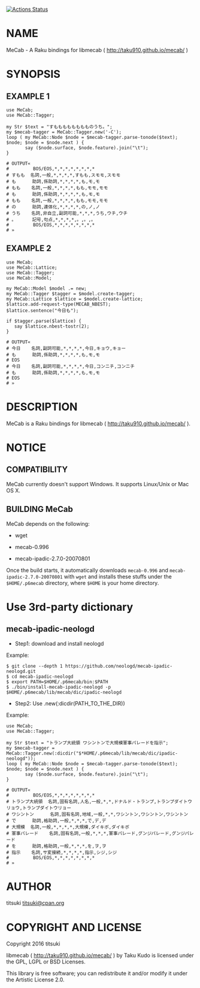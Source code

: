 [![Actions Status](https://github.com/titsuki/raku-MeCab/workflows/test/badge.svg)](https://github.com/titsuki/raku-MeCab/actions)

NAME
====

MeCab - A Raku bindings for libmecab ( http://taku910.github.io/mecab/ )

SYNOPSIS
========

EXAMPLE 1
---------

    use MeCab;
    use MeCab::Tagger;

    my Str $text = "すもももももももものうち。";
    my $mecab-tagger = MeCab::Tagger.new('-C');
    loop ( my MeCab::Node $node = $mecab-tagger.parse-tonode($text); $node; $node = $node.next ) {
           say ($node.surface, $node.feature).join("\t");
    }

    # OUTPUT«
    #         BOS/EOS,*,*,*,*,*,*,*,*
    # すもも  名詞,一般,*,*,*,*,すもも,スモモ,スモモ
    # も      助詞,係助詞,*,*,*,*,も,モ,モ
    # もも    名詞,一般,*,*,*,*,もも,モモ,モモ
    # も      助詞,係助詞,*,*,*,*,も,モ,モ
    # もも    名詞,一般,*,*,*,*,もも,モモ,モモ
    # の      助詞,連体化,*,*,*,*,の,ノ,ノ
    # うち    名詞,非自立,副詞可能,*,*,*,うち,ウチ,ウチ
    # 。      記号,句点,*,*,*,*,。,。,。
    #         BOS/EOS,*,*,*,*,*,*,*,*
    # »

EXAMPLE 2
---------

    use MeCab;
    use MeCab::Lattice;
    use MeCab::Tagger;
    use MeCab::Model;

    my MeCab::Model $model .= new;
    my MeCab::Tagger $tagger = $model.create-tagger;
    my MeCab::Lattice $lattice = $model.create-lattice;
    $lattice.add-request-type(MECAB_NBEST);
    $lattice.sentence("今日も");

    if $tagger.parse($lattice) {
       say $lattice.nbest-tostr(2);
    }

    # OUTPUT«
    # 今日    名詞,副詞可能,*,*,*,*,今日,キョウ,キョー
    # も      助詞,係助詞,*,*,*,*,も,モ,モ
    # EOS
    # 今日    名詞,副詞可能,*,*,*,*,今日,コンニチ,コンニチ
    # も      助詞,係助詞,*,*,*,*,も,モ,モ
    # EOS
    # »

DESCRIPTION
===========

MeCab is a Raku bindings for libmecab ( http://taku910.github.io/mecab/ ).

NOTICE
======

COMPATIBILITY
-------------

MeCab currently doesn't support Windows. It supports Linux/Unix or Mac OS X.

BUILDING MeCab
--------------

MeCab depends on the following:

  * wget

  * mecab-0.996

  * mecab-ipadic-2.7.0-20070801

Once the build starts, it automatically downloads `mecab-0.996` and `mecab-ipadic-2.7.0-20070801` with `wget` and installs these stuffs under the `$HOME/.p6mecab` directory, where `$HOME` is your home directory.

Use 3rd-party dictionary
========================

mecab-ipadic-neologd
--------------------

  * Step1: download and install neologd

Example:

    $ git clone --depth 1 https://github.com/neologd/mecab-ipadic-neologd.git
    $ cd mecab-ipadic-neologd
    $ export PATH=$HOME/.p6mecab/bin:$PATH
    $ ./bin/install-mecab-ipadic-neologd -p $HOME/.p6mecab/lib/mecab/dic/ipadic-neologd

  * Step2: Use .new(:dicdir(PATH_TO_THE_DIR))

Example:

    use MeCab;
    use MeCab::Tagger;

    my Str $text = "トランプ大統領 ワシントンで大規模軍事パレードを指示";
    my $mecab-tagger = MeCab::Tagger.new(:dicdir("$*HOME/.p6mecab/lib/mecab/dic/ipadic-neologd"));
    loop ( my MeCab::Node $node = $mecab-tagger.parse-tonode($text); $node; $node = $node.next ) {
           say ($node.surface, $node.feature).join("\t");
    }

    # OUTPUT«
    #         BOS/EOS,*,*,*,*,*,*,*,*
    # トランプ大統領  名詞,固有名詞,人名,一般,*,*,ドナルド・トランプ,トランプダイトウリョウ,トランプダイトウリョー
    # ワシントン      名詞,固有名詞,地域,一般,*,*,ワシントン,ワシントン,ワシントン
    # で      助詞,格助詞,一般,*,*,*,で,デ,デ
    # 大規模  名詞,一般,*,*,*,*,大規模,ダイキボ,ダイキボ
    # 軍事パレード    名詞,固有名詞,一般,*,*,*,軍事パレード,グンジパレード,グンジパレード
    # を      助詞,格助詞,一般,*,*,*,を,ヲ,ヲ
    # 指示    名詞,サ変接続,*,*,*,*,指示,シジ,シジ
    #         BOS/EOS,*,*,*,*,*,*,*,*
    # »

AUTHOR
======

titsuki <titsuki@cpan.org>

COPYRIGHT AND LICENSE
=====================

Copyright 2016 titsuki

libmecab ( http://taku910.github.io/mecab/ ) by Taku Kudo is licensed under the GPL, LGPL or BSD Licenses.

This library is free software; you can redistribute it and/or modify it under the Artistic License 2.0.

